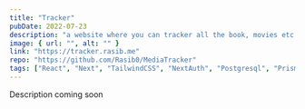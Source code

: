 ```yaml
---
title: "Tracker"
pubDate: 2022-07-23
description: "a website where you can tracker all the book, movies etc. you like!"
image: { url: "", alt: "" }
link: "https://tracker.rasib.me"
repo: "https://github.com/Rasib0/MediaTracker"
tags: ["React", "Next", "TailwindCSS", "NextAuth", "Postgresql", "Prisma"]
---
```


Description coming soon
